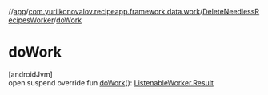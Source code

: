 //[app](../../../index.md)/[com.yuriikonovalov.recipeapp.framework.data.work](../index.md)/[DeleteNeedlessRecipesWorker](index.md)/[doWork](do-work.md)

# doWork

[androidJvm]\
open suspend override fun [doWork](do-work.md)(): [ListenableWorker.Result](https://developer.android.com/reference/kotlin/androidx/work/ListenableWorker.Result.html)
